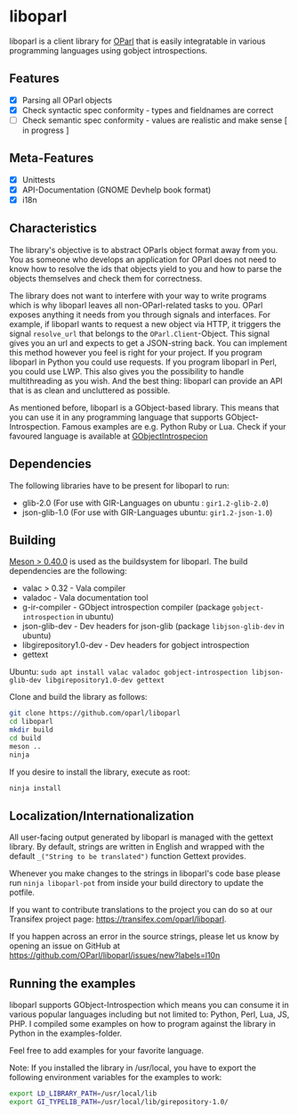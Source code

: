 liboparl
========
liboparl is a client library for [OParl](https://github.com/OParl/spec) that is easily integratable in various programming languages using gobject introspections.

Features
--------

  * [x] Parsing all OParl objects
  * [x] Check syntactic spec conformity - types and fieldnames are correct
  * [ ] Check semantic spec conformity - values are realistic and make sense [ in progress ]

Meta-Features
-------------

  * [x] Unittests
  * [x] API-Documentation (GNOME Devhelp book format)
  * [x] i18n

Characteristics
---------------

The library's objective is to abstract OParls object format away from you. You as someone
who develops an application for OParl does not need to know how to resolve the ids that
objects yield to you and how to parse the objects themselves and check them for correctness.

The library does not want to interfere with your way to write programs which is why liboparl
leaves all non-OParl-related tasks to you. OParl exposes anything it needs from you through
signals and interfaces. For example, if liboparl wants to request a new object via HTTP, it
triggers the signal ```resolve_url``` that belongs to the ```OParl.Client```-Object. This
signal gives you an url and expects to get a JSON-string back. You can implement this method
however you feel is right for your project. If you program liboparl in Python you could use
requests. If you program liboparl in Perl, you could use LWP. This also gives you the
possibility to handle multithreading as you wish. And the best thing: liboparl can provide
an API that is as clean and uncluttered as possible.

As mentioned before, liboparl is a GObject-based library. This means that you can use it in
any programming language that supports GObject-Introspection. Famous examples are e.g. Python
Ruby or Lua. Check if your favoured language is available at
[GObjectIntrospecion](https://wiki.gnome.org/action/show/Projects/GObjectIntrospection/Users)

Dependencies
------------

The following libraries have to be present for liboparl to run:

  * glib-2.0 (For use with GIR-Languages on ubuntu : `gir1.2-glib-2.0`)
  * json-glib-1.0 (For use with GIR-Languages ubuntu: `gir1.2-json-1.0`)

Building
--------

[Meson > 0.40.0](http://mesonbuild.com) is used as the buildsystem for liboparl. The build dependencies
are the following:

  * valac > 0.32 - Vala compiler
  * valadoc - Vala documentation tool
  * g-ir-compiler - GObject introspection compiler (package `gobject-introspection` in ubuntu)
  * json-glib-dev - Dev headers for json-glib (package `libjson-glib-dev` in ubuntu)
  * libgirepository1.0-dev - Dev headers for gobject introspection
  * gettext

Ubuntu: `sudo apt install valac valadoc gobject-introspection libjson-glib-dev libgirepository1.0-dev gettext`

Clone and build the library as follows:

```bash
git clone https://github.com/oparl/liboparl
cd liboparl
mkdir build
cd build
meson ..
ninja
```

If you desire to install the library, execute as root:

```bash
ninja install
```

Localization/Internationalization
---------------------------------

All user-facing output generated by liboparl is managed with the gettext library. By default,
strings are written in English and wrapped with the default `_("String to be translated")`
function Gettext provides.

Whenever you make changes to the strings in liboparl's code base please run
`ninja liboparl-pot` from inside your build directory to update the potfile.

If you want to contribute translations to the project you can do so at our Transifex project
page: https://transifex.com/oparl/liboparl.

If you happen across an error in the source strings, please let us know
by opening an issue on GitHub at https://github.com/OParl/liboparl/issues/new?labels=l10n

Running the examples
--------

liboparl supports GObject-Introspection which means you can consume it in various
popular languages including but not limited to: Python, Perl, Lua, JS, PHP.
I compiled some examples on how to program against the library in Python in the examples-folder.

Feel free to add examples for your favorite language.

Note: If you installed the library in /usr/local, you have to export the following
environment variables for the examples to work:

```bash
export LD_LIBRARY_PATH=/usr/local/lib
export GI_TYPELIB_PATH=/usr/local/lib/girepository-1.0/
```
